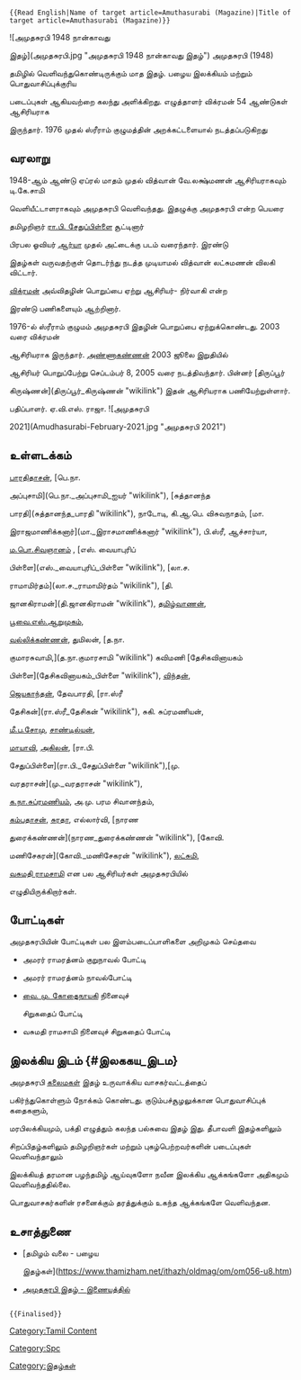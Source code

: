 ```{=mediawiki}
{{Read English|Name of target article=Amuthasurabi (Magazine)|Title of target article=Amuthasurabi (Magazine)}}
```
![அமுதசுரபி 1948 நான்காவது
இதழ்](அமுதசுரபி.jpg "அமுதசுரபி 1948 நான்காவது இதழ்") அமுதசுரபி (1948)
தமிழில் வெளிவந்துகொண்டிருக்கும் மாத இதழ். பழைய இலக்கியம் மற்றும் பொதுவாசிப்புக்குரிய
படைப்புகள் ஆகியவற்றை கலந்து அளிக்கிறது. எழுத்தாளர் விக்ரமன் 54 ஆண்டுகள் ஆசிரியராக
இருந்தார். 1976 முதல் ஸ்ரீராம் குழுமத்தின் அறக்கட்டளையால் நடத்தப்படுகிறது

## வரலாறு

1948-ஆம் ஆண்டு ஏப்ரல் மாதம் முதல் வித்வான் வே.லக்ஷ்மணன் ஆசிரியராகவும் டி.கே.சாமி
வெளியீட்டாளராகவும் அமுதசுரபி வெளிவந்தது. இதழுக்கு அமுதசுரபி என்ற பெயரை
தமிழறிஞர் [ரா.பி. சேதுப்பிள்ளை](ரா.பி._சேதுப்பிள்ளை "wikilink") சூட்டினார்
பிரபல ஓவியர் [ஆர்யா](ஆர்யா "wikilink") முதல் அட்டைக்கு படம் வரைந்தார். இரண்டு
இதழ்கள் வருவதற்குள் தொடர்ந்து நடத்த முடியாமல் வித்வான் லட்சுமணன் விலகி விட்டார்.
[விக்ரமன்](விக்ரமன் "wikilink") அவ்விதழின் பொறுப்பை ஏற்று ஆசிரியர்- நிர்வாகி என்ற
இரண்டு பணிகளையும் ஆற்றினார்.

1976-ல் ஸ்ரீராம் குழுமம் அமுதசுரபி இதழின் பொறுப்பை ஏற்றுக்கொண்டது. 2003 வரை விக்ரமன்
ஆசிரியராக இருந்தார். [அண்ணாகண்ணன்](அண்ணாகண்ணன் "wikilink") 2003 ஜூலை இறுதியில்
ஆசிரியர் பொறுப்பேற்று செப்டம்பர் 8, 2005 வரை நடத்திவந்தார். பின்னர் [திருப்பூர்
கிருஷ்ணன்](திருப்பூர்_கிருஷ்ணன் "wikilink") இதன் ஆசிரியராக பணியேற்றுள்ளார்.
பதிப்பாளர். ஏ.வி.எஸ். ராஜா. ![அமுதசுரபி
2021](Amudhasurabi-February-2021.jpg "அமுதசுரபி 2021")

## உள்ளடக்கம்

[பாரதிதாசன்](பாரதிதாசன் "wikilink"), [பெ.நா.
அப்புசாமி](பெ.நா._அப்புசாமி_ஐயர் "wikilink"), [சுத்தானந்த
பாரதி](சுத்தானந்த_பாரதி "wikilink"), நாடோடி, கி.ஆ.பெ. விசுவநாதம், [மா.
இராஜமாணிக்கனார்](மா._இராசமாணிக்கனார் "wikilink"), பி.ஸ்ரீ, ஆச்சார்யா,
[ம.பொ.சிவஞானம்](ம.பொ.சிவஞானம் "wikilink") , [எஸ். வையாபுரிப்
பிள்ளை](எஸ்._வையாபுரிப்_பிள்ளை "wikilink"), [லா.ச.
ராமாமிர்தம்](லா.ச._ராமாமிர்தம் "wikilink"), [தி.
ஜானகிராமன்](தி.ஜானகிராமன் "wikilink"), [தமிழ்வாணன்](தமிழ்வாணன் "wikilink"),
[பூவை.எஸ்.ஆறுமுகம்](பூவை.எஸ்.ஆறுமுகம் "wikilink"),
[வல்லிக்கண்ணன்](வல்லிக்கண்ணன் "wikilink"), துமிலன், [த.நா.
குமாரசுவாமி,](த.நா.குமாரசாமி "wikilink") கவிமணி [தேசிகவினாயகம்
பிள்ளை](தேசிகவினாயகம்_பிள்ளை "wikilink"), [விந்தன்](விந்தன் "wikilink"),
[ஜெயகாந்தன்](ஜெயகாந்தன் "wikilink"), தேவபாரதி, [ரா.ஸ்ரீ
தேசிகன்](ரா.ஸ்ரீ_தேசிகன் "wikilink"), சுகி. சுப்ரமணியன்,
[மீ.ப.சோமு](மீ.ப.சோமு "wikilink"), [சாண்டில்யன்](சாண்டில்யன் "wikilink"),
[மாயாவி](மாயாவி "wikilink"), [அகிலன்](அகிலன் "wikilink"), [ரா.பி.
சேதுப்பிள்ளை](ரா.பி._சேதுப்பிள்ளை "wikilink"),[மு.
வரதராசன்](மு._வரதராசன் "wikilink"),
[க.நா.சுப்ரமணியம்](க.நா.சுப்ரமணியம் "wikilink"), அ.மு. பரம சிவானந்தம்,
[கம்பதாசன்](கம்பதாசன் "wikilink"), [சுரதா](சுரதா "wikilink"), எல்லார்வி, [நாரண
துரைக்கண்ணன்](நாரண_துரைக்கண்ணன் "wikilink"), [கோவி.
மணிசேகரன்](கோவி._மணிசேகரன் "wikilink"), [லட்சுமி](லக்ஷ்மி "wikilink"),
[வசுமதி ராமசாமி](வசுமதி_ராமசாமி "wikilink") என பல ஆசிரியர்கள் அமுதசுரபியில்
எழுதியிருக்கிறார்கள்.

## போட்டிகள்

அமுதசுரபியின் போட்டிகள் பல இளம்படைப்பாளிகளை அறிமுகம் செய்தவை

-   அமரர் ராமரத்னம் குறுநாவல் போட்டி
-   அமரர் ராமரத்னம் நாவல்போட்டி
-   [வை. மு. கோதைநாயகி](வை.மு.கோதைநாயகி_அம்மாள் "wikilink") நினைவுச்
    சிறுகதைப் போட்டி
-   வசுமதி ராமசாமி நினைவுச் சிறுகதைப் போட்டி

## இலக்கிய இடம் {#இலககய_இடம}

அமுதசுரபி [கலைமகள்](கலைமகள் "wikilink") இதழ் உருவாக்கிய வாசகர்வட்டத்தைப்
பகிர்ந்துகொள்ளும் நோக்கம் கொண்டது. குடும்பச்சூழலுக்கான பொதுவாசிப்புக் கதைகளும்,
மரபிலக்கியமும், பக்தி எழுத்தும் கலந்த பல்சுவை இதழ் இது. தீபாவளி இதழ்களிலும்
சிறப்பிதழ்களிலும் தமிழறிஞர்கள் மற்றும் புகழ்பெற்றவர்களின் படைப்புகள் வெளிவந்தாலும்
இலக்கியத் தரமான பழந்தமிழ் ஆய்வுகளோ நவீன இலக்கிய ஆக்கங்களோ அதிகமும் வெளிவந்ததில்லை.
பொதுவாசகர்களின் ரசனைக்கும் தரத்துக்கும் உகந்த ஆக்கங்களே வெளிவந்தன.

## உசாத்துணை

-   [தமிழம் வலை - பழைய
    இதழ்கள்](https://www.thamizham.net/ithazh/oldmag/om/om056-u8.htm)
-   [அமுதசுரபி இதழ் - இணையத்தில்](https://www.amudhasurabi.in/)

```{=mediawiki}
{{Finalised}}
```
[Category:Tamil Content](Category:Tamil_Content "wikilink")
[Category:Spc](Category:Spc "wikilink")
[Category:இதழ்கள்](Category:இதழ்கள் "wikilink")
